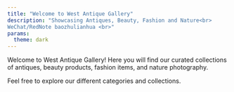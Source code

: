 ```yaml
---
title: "Welcome to West Antique Gallery"
description: "Showcasing Antiques, Beauty, Fashion and Nature<br>
WeChat/RedNote baozhulianhua <br>"
params:
  theme: dark
---
```


Welcome to West Antique Gallery! Here you will find our curated collections of antiques, beauty products, fashion items, and nature photography.

Feel free to explore our different categories and collections.
